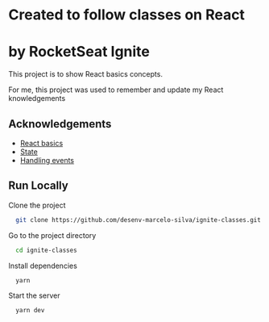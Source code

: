 # Created to follow classes on React

# by RocketSeat Ignite

This project is to show React basics concepts.

For me, this project was used to remember and update my React knowledgements

## Acknowledgements

- [React basics](https://reactjs.org)
- [State](https://reactjs.org/docs/state-and-lifecycle.html)
- [Handling events](https://reactjs.org/docs/handling-events.html)

## Run Locally

Clone the project

```bash
  git clone https://github.com/desenv-marcelo-silva/ignite-classes.git
```

Go to the project directory

```bash
  cd ignite-classes
```

Install dependencies

```bash
  yarn
```

Start the server

```bash
  yarn dev
```
